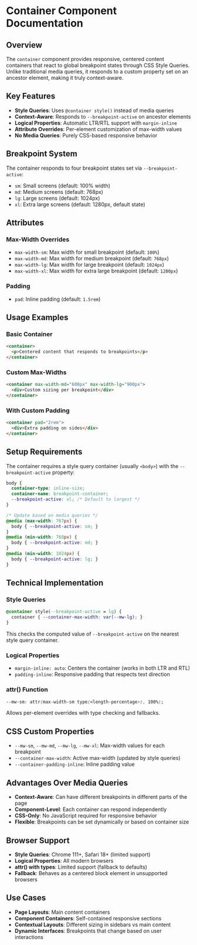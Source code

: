 # Container Component Documentation

## Overview
The `container` component provides responsive, centered content containers that react to global breakpoint states through CSS Style Queries. Unlike traditional media queries, it responds to a custom property set on an ancestor element, making it truly context-aware.

## Key Features
- **Style Queries**: Uses `@container style()` instead of media queries
- **Context-Aware**: Responds to `--breakpoint-active` on ancestor elements
- **Logical Properties**: Automatic LTR/RTL support with `margin-inline`
- **Attribute Overrides**: Per-element customization of max-width values
- **No Media Queries**: Purely CSS-based responsive behavior

## Breakpoint System

The container responds to four breakpoint states set via `--breakpoint-active`:

- `sm`: Small screens (default: 100% width)
- `md`: Medium screens (default: 768px)
- `lg`: Large screens (default: 1024px)
- `xl`: Extra large screens (default: 1280px, default state)

## Attributes

### Max-Width Overrides
- `max-width-sm`: Max width for small breakpoint (default: `100%`)
- `max-width-md`: Max width for medium breakpoint (default: `768px`)
- `max-width-lg`: Max width for large breakpoint (default: `1024px`)
- `max-width-xl`: Max width for extra large breakpoint (default: `1280px`)

### Padding
- `pad`: Inline padding (default: `1.5rem`)

## Usage Examples

### Basic Container
```html
<container>
  <p>Centered content that responds to breakpoints</p>
</container>
```

### Custom Max-Widths
```html
<container max-width-md="600px" max-width-lg="900px">
  <div>Custom sizing per breakpoint</div>
</container>
```

### With Custom Padding
```html
<container pad="2rem">
  <div>Extra padding on sides</div>
</container>
```

## Setup Requirements

The container requires a style query container (usually `<body>`) with the `--breakpoint-active` property:

```css
body {
  container-type: inline-size;
  container-name: breakpoint-container;
  --breakpoint-active: xl; /* Default to largest */
}

/* Update based on media queries */
@media (max-width: 767px) {
  body { --breakpoint-active: sm; }
}
@media (min-width: 768px) {
  body { --breakpoint-active: md; }
}
@media (min-width: 1024px) {
  body { --breakpoint-active: lg; }
}
```

## Technical Implementation

### Style Queries
```css
@container style(--breakpoint-active = lg) {
  container { --container-max-width: var(--mw-lg); }
}
```

This checks the computed value of `--breakpoint-active` on the nearest style query container.

### Logical Properties
- `margin-inline: auto`: Centers the container (works in both LTR and RTL)
- `padding-inline`: Responsive padding that respects text direction

### attr() Function
```css
--mw-sm: attr(max-width-sm type(<length-percentage>), 100%);
```

Allows per-element overrides with type checking and fallbacks.

## CSS Custom Properties
- `--mw-sm`, `--mw-md`, `--mw-lg`, `--mw-xl`: Max-width values for each breakpoint
- `--container-max-width`: Active max-width (updated by style queries)
- `--container-padding-inline`: Inline padding value

## Advantages Over Media Queries
- **Context-Aware**: Can have different breakpoints in different parts of the page
- **Component-Level**: Each container can respond independently
- **CSS-Only**: No JavaScript required for responsive behavior
- **Flexible**: Breakpoints can be set dynamically or based on container size

## Browser Support
- **Style Queries**: Chrome 111+, Safari 18+ (limited support)
- **Logical Properties**: All modern browsers
- **attr() with types**: Limited support (fallback to defaults)
- **Fallback**: Behaves as a centered block element in unsupported browsers

## Use Cases
- **Page Layouts**: Main content containers
- **Component Containers**: Self-contained responsive sections
- **Contextual Layouts**: Different sizing in sidebars vs main content
- **Dynamic Interfaces**: Breakpoints that change based on user interactions